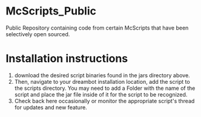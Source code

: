 # McScripts_Public
Public Repository containing code from certain McScripts that have been selectively open sourced.

# Installation instructions

1. download the desired script binaries found in the jars directory above.
2. Then, navigate to your dreambot installation location, add the script to the scripts directory. You may need to add a Folder with the name of the script and place the jar file inside of it for the script to be recognized.
3. Check back here occasionally or monitor the appropriate script's thread for updates and new feature.
